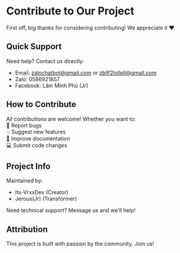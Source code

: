 # Contribute to Our Project  

First off, big thanks for considering contributing! We appreciate it ❤️  

## Quick Support  
Need help? Contact us directly:  
- Email: zalochatbot@gmail.com or zbllf2lollpll@gmail.com  
- Zalo: 0586921857  
- Facebook: Lâm Minh Phú (Jr)  

## How to Contribute  
All contributions are welcome! Whether you want to:  
🐛 Report bugs  
💡 Suggest new features  
📝 Improve documentation  
💻 Submit code changes  

## Project Info  
Maintained by:  
- Its-VrxxDev (Creator)  
- Jerous(Jr) (Transformer)  

Need technical support? Message us and we'll help!  

## Attribution  
This project is built with passion by the community. Join us!  